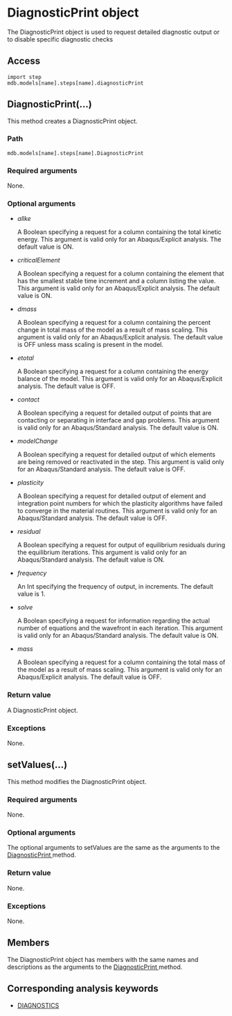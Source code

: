 # DiagnosticPrint object

The DiagnosticPrint object is used to request detailed diagnostic output or to disable specific diagnostic checks

## Access

```
import step
mdb.models[name].steps[name].diagnosticPrint
```

## DiagnosticPrint(...)



This method creates a DiagnosticPrint object.



### Path

```
mdb.models[name].steps[name].DiagnosticPrint
```

### Required arguments

None.

### Optional arguments

- *allke*

  A Boolean specifying a request for a column containing the total kinetic energy. This argument is valid only for an Abaqus/Explicit analysis. The default value is ON.

- *criticalElement*

  A Boolean specifying a request for a column containing the element that has the smallest stable time increment and a column listing the value. This argument is valid only for an Abaqus/Explicit analysis. The default value is ON.

- *dmass*

  A Boolean specifying a request for a column containing the percent change in total mass of the model as a result of mass scaling. This argument is valid only for an Abaqus/Explicit analysis. The default value is OFF unless mass scaling is present in the model.

- *etotal*

  A Boolean specifying a request for a column containing the energy balance of the model. This argument is valid only for an Abaqus/Explicit analysis. The default value is OFF.

- *contact*

  A Boolean specifying a request for detailed output of points that are contacting or separating in interface and gap problems. This argument is valid only for an Abaqus/Standard analysis. The default value is ON.

- *modelChange*

  A Boolean specifying a request for detailed output of which elements are being removed or reactivated in the step. This argument is valid only for an Abaqus/Standard analysis. The default value is OFF.

- *plasticity*

  A Boolean specifying a request for detailed output of element and integration point numbers for which the plasticity algorithms have failed to converge in the material routines. This argument is valid only for an Abaqus/Standard analysis. The default value is OFF.

- *residual*

  A Boolean specifying a request for output of equilibrium residuals during the equilibrium iterations. This argument is valid only for an Abaqus/Standard analysis. The default value is ON.

- *frequency*

  An Int specifying the frequency of output, in increments. The default value is 1.

- *solve*

  A Boolean specifying a request for information regarding the actual number of equations and the wavefront in each iteration. This argument is valid only for an Abaqus/Standard analysis. The default value is ON.

- *mass*

  A Boolean specifying a request for a column containing the total mass of the model as a result of mass scaling. This argument is valid only for an Abaqus/Explicit analysis. The default value is OFF.

### Return value

A DiagnosticPrint object.

### Exceptions

None.



## setValues(...)



This method modifies the DiagnosticPrint object.



### Required arguments

None.

### Optional arguments

The optional arguments to setValues are the same as the arguments to the [DiagnosticPrint ](https://help.3ds.com/2022/english/DSSIMULIA_Established/SIMACAEKERRefMap/simaker-c-diagnosticprintpyc.htm?ContextScope=all#simaker-diagnosticprintdiagnosticprintpyc)method.

### Return value

None.

### Exceptions

None.



## Members

The DiagnosticPrint object has members with the same names and descriptions as the arguments to the [DiagnosticPrint ](https://help.3ds.com/2022/english/DSSIMULIA_Established/SIMACAEKERRefMap/simaker-c-diagnosticprintpyc.htm?ContextScope=all#simaker-diagnosticprintdiagnosticprintpyc)method.



## Corresponding analysis keywords

- [DIAGNOSTICS](https://help.3ds.com/2022/english/DSSIMULIA_Established/SIMACAEKEYRefMap/simakey-r-diagnostics.htm?ContextScope=all#simakey-r-diagnostics)
